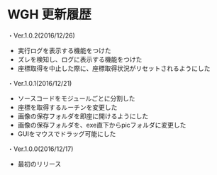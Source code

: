 # WGH 更新履歴

・Ver.1.0.2(2016/12/26)  
- 実行ログを表示する機能をつけた
- ズレを検知し、ログに表示する機能をつけた
- 座標取得を中止した際に、座標取得状況がリセットされるようにした

・Ver.1.0.1(2016/12/21)  
- ソースコードをモジュールごとに分割した
- 座標を取得するルーチンを変更した
- 画像の保存フォルダを即座に開けるようにした
- 画像の保存フォルダを、exe直下からpicフォルダに変更した
- GUIをマウスでドラッグ可能にした

・Ver.1.0.0(2016/12/17)  
- 最初のリリース
